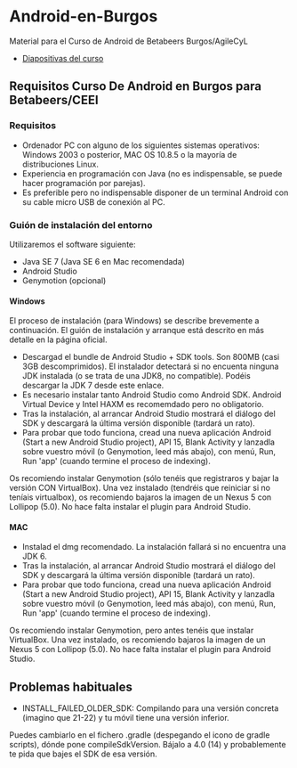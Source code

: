 # Android-en-Burgos
Material para el Curso de Android de Betabeers Burgos/AgileCyL

* [Diapositivas del curso](http://kcy.me/23e0b)

## Requisitos Curso De Android en Burgos para Betabeers/CEEI

### Requisitos

  * Ordenador PC con alguno de los siguientes sistemas operativos: Windows 2003 o posterior, MAC OS 10.8.5 o la mayoría de distribuciones Linux.
  * Experiencia en programación con Java (no es indispensable, se puede hacer programación por parejas).
  * Es preferible pero no indispensable disponer de un terminal Android con su cable micro USB de conexión al PC.

### Guión de instalación del entorno

  Utilizaremos el software siguiente:
  * Java SE 7 (Java SE 6 en Mac recomendada)
  * Android Studio
  * Genymotion (opcional)
  
#### Windows

El proceso de instalación (para Windows) se describe brevemente a continuación. El guión de instalación y arranque está descrito en más detalle en la página oficial.
  
* Descargad el bundle de Android Studio + SDK tools. Son 800MB (casi 3GB descomprimidos). El instalador detectará si no encuenta ninguna JDK instalada (o se trata de una JDK8, no compatible). Podéis descargar la JDK 7 desde este enlace.
* Es necesario instalar tanto Android Studio como Android SDK. Android Virtual Device y Intel HAXM es recomemdado pero no obligatorio.
* Tras la instalación, al arrancar Android Studio mostrará el diálogo del SDK y descargará la última versión disponible (tardará un rato).
* Para probar que todo funciona, cread una nueva aplicación Android (Start a new Android Studio project), API 15, Blank Activity y lanzadla sobre vuestro móvil (o Genymotion, leed más abajo), con menú, Run, Run 'app' (cuando termine el proceso de indexing).

Os recomiendo instalar Genymotion (sólo tenéis que registraros y bajar la versión CON VirtualBox). Una vez instalado (tendréis que reiniciar si no teníais virtualbox), os recomiendo bajaros la imagen de un Nexus 5 con Lollipop (5.0). No hace falta instalar el plugin para Android Studio.
  
#### MAC

* Instalad el dmg recomendado. La instalación fallará si no encuentra una JDK 6.
* Tras la instalación, al arrancar Android Studio mostrará el diálogo del SDK y descargará la última versión disponible (tardará un rato).
* Para probar que todo funciona, cread una nueva aplicación Android (Start a new Android Studio project), API 15, Blank Activity y lanzadla sobre vuestro móvil (o Genymotion, leed más abajo), con menú, Run, Run 'app' (cuando termine el proceso de indexing).
  
Os recomiendo instalar Genymotion, pero antes tenéis que instalar VirtualBox. Una vez instalado, os recomiendo bajaros la imagen de un Nexus 5 con Lollipop (5.0). No hace falta instalar el plugin para Android Studio.

## Problemas habituales

* INSTALL_FAILED_OLDER_SDK:
 Compilando para una versión concreta (imagino que 21-22) y tu móvil tiene una versión inferior.
 
 Puedes cambiarlo en el fichero .gradle (despegando el icono de gradle scripts), dónde pone compileSdkVersion. Bájalo a 4.0 (14) y probablemente te pida que bajes el SDK de esa versión. 
